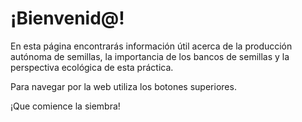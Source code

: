 # ¡Bienvenid@!

En esta página encontrarás información útil acerca de la producción autónoma de semillas, la importancia de los bancos de semillas y la perspectiva ecológica de esta práctica.

Para navegar por la web utiliza los botones superiores.

¡Que comience la siembra!